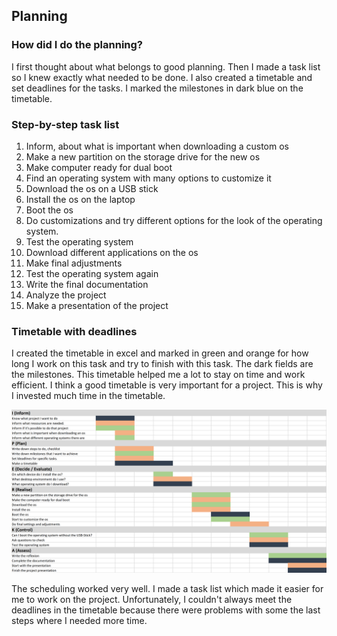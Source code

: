 ## Planning

### How did I do the planning?
I first thought about what belongs to good planning.
Then I made a task list so I knew exactly what needed to be done. I also created a timetable and set deadlines for the tasks.
I marked the milestones in dark blue on the timetable. 

### Step-by-step task list

1. Inform, about what is important when downloading a custom os
2. Make a new partition on the storage drive for the new os
3. Make computer ready for dual boot
4. Find an operating system with many options to customize it
5. Download the os on a USB stick
6. Install the os on the laptop
7. Boot the os
9. Do customizations and try different options for the look of the operating system.
10. Test the operating system
11. Download different applications on the os
12. Make final adjustments
13. Test the operating system again
14. Write the final documentation
15. Analyze the project
16. Make a presentation of the project

### Timetable with deadlines
I created the timetable in excel and marked in green and orange for how long I work on this task and try to finish with this task. The dark fields are the milestones.
This timetable helped me a lot to stay on time and work efficient. I think a good timetable is very important for a project. This is why I invested much time in the timetable.

![alt Text](Timetable.png)

The scheduling worked very well. I made a task list which made it easier for me to work on the project. Unfortunately, I couldn't always meet the deadlines in the timetable because there were problems with some the last steps where I needed more time.
